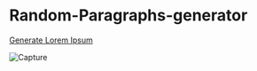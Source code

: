 # Random-Paragraphs-generator

[Generate Lorem Ipsum](https://imad-majid.github.io/placeholder-text-generator/)

![Capture](https://github.com/IMAD-Majid/Random-Paragraphs-generator/assets/137281672/dc55d8c0-61e9-476d-ab55-e950b737b992)
